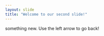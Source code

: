 ```yaml
---
layout: slide
title: "Welcome to our second slide!"
---
```

something new.
Use the left arrow to go back!

 
